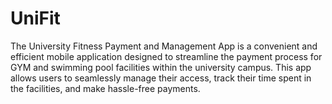 # UniFit
The University Fitness Payment and Management App is a convenient and efficient mobile application designed to streamline the payment process for GYM and swimming pool facilities within the university campus. This app allows users to seamlessly manage their access, track their time spent in the facilities, and make hassle-free payments.
